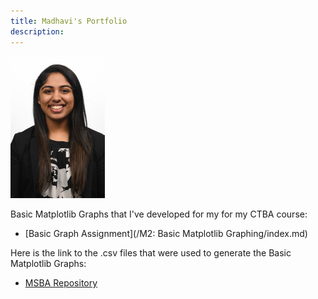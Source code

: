 ```yaml
---
title: Madhavi's Portfolio
description:
---
```


<img src="/pics/IMG_1983.JPG" width="30%" height="30%">

Basic Matplotlib Graphs that I've developed for my for my CTBA course:

- [Basic Graph Assignment](/M2: Basic Matplotlib Graphing/index.md)

Here is the link to the .csv files that were used to generate the Basic Matplotlib Graphs: 
- [MSBA Repository](https://github.com/mvkapadia/MSBA)
